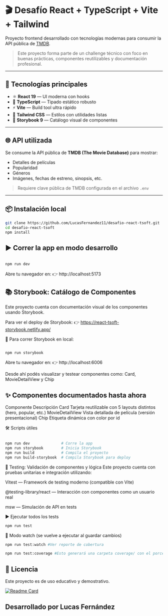 # 🎬 Desafío React + TypeScript + Vite + Tailwind

Proyecto frontend desarrollado con tecnologías modernas para consumir la API pública de [TMDB](https://www.themoviedb.org/).

> Este proyecto forma parte de un challenge técnico con foco en buenas prácticas, componentes reutilizables y documentación profesional.

---

## 🚀 Tecnologías principales

- ⚛️ **React 19** — UI moderna con hooks
- 🧠 **TypeScript** — Tipado estático robusto
- ⚡ **Vite** — Build tool ultra rápido
- 🎨 **Tailwind CSS** — Estilos con utilidades listas
- 🧪 **Storybook 9** — Catálogo visual de componentes

---

## 🌐 API utilizada

Se consume la API pública de **TMDB (The Movie Database)** para mostrar:

- Detalles de películas
- Popularidad
- Géneros
- Imágenes, fechas de estreno, sinopsis, etc.

> Requiere clave pública de TMDB configurada en el archivo `.env`

---

## 📦 Instalación local

```bash
git clone https://github.com/LucasFernandez11/desafio-react-tsoft.git
cd desafio-react-tsoft
npm install
```


## ▶️ Correr la app en modo desarrollo
```bash

npm run dev
```
Abre tu navegador en:
👉 http://localhost:5173


## 📚 Storybook: Catálogo de Componentes
Este proyecto cuenta con documentación visual de los componentes usando Storybook.

Para ver el deploy de Storybook:
👉 https://react-tsoft-storybook.netlify.app/ 


🔧 Para correr Storybook en local:
```bash

npm run storybook
```
Abre tu navegador en:
👉 http://localhost:6006


Desde ahí podés visualizar y testear componentes como:
Card, MovieDetailView y Chip


## ✨ Componentes documentados hasta ahora
Componente	Descripción
Card	Tarjeta reutilizable con 5 layouts distintos (hero, popular, etc.)
MovieDetailView	Vista detallada de película (versión presentacional)
Chip	Etiqueta dinámica con color por id

🛠 Scripts útiles
```bash

npm run dev              # Corre la app
npm run storybook        # Inicia Storybook
npm run build            # Compila el proyecto
npm run build-storybook  # Compila Storybook para deploy
```

🧪 Testing: Validación de componentes y lógica
Este proyecto cuenta con pruebas unitarias e integración utilizando:

Vitest — Framework de testing moderno (compatible con Vite)

@testing-library/react — Interacción con componentes como un usuario real

msw — Simulación de API en tests

▶️ Ejecutar todos los tests

```bash
npm run test
```

🔁 Modo watch (se vuelve a ejecutar al guardar cambios)

```bash
npm run test:watch #Ver reporte de cobertura
```

```bash
npm run test:coverage #Esto generará una carpeta coverage/ con el porcentaje de líneas y archivos testeados.
```

## 📄 Licencia
Este proyecto es de uso educativo y demostrativo.

[![Readme Card](https://github-readme-stats.vercel.app/api/pin/?username=LucasFernandez11&repo=desafio-react-tsoft)](https://github.com/LucasFernandez11/desafio-react-tsoft)

## Desarrollado por Lucas Fernández


